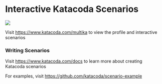 # Interactive Katacoda Scenarios

[![](http://shields.katacoda.com/katacoda/multika/count.svg)](https://www.katacoda.com/multika "Get your profile on Katacoda.com")

Visit https://www.katacoda.com/multika to view the profile and interactive scenarios

### Writing Scenarios
Visit https://www.katacoda.com/docs to learn more about creating Katacoda scenarios

For examples, visit https://github.com/katacoda/scenario-example
